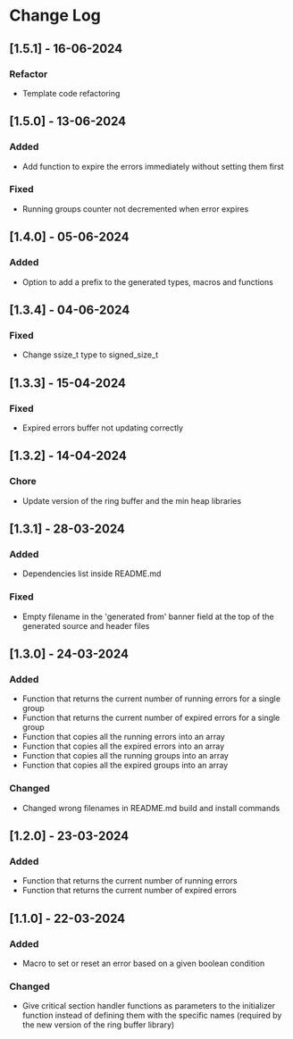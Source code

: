 # Change Log

## [1.5.1] - 16-06-2024

### Refactor

- Template code refactoring

## [1.5.0] - 13-06-2024

### Added

- Add function to expire the errors immediately without setting them first

### Fixed

- Running groups counter not decremented when error expires

## [1.4.0] - 05-06-2024

### Added

- Option to add a prefix to the generated types, macros and functions

## [1.3.4] - 04-06-2024

### Fixed

- Change ssize_t type to signed_size_t

## [1.3.3] - 15-04-2024

### Fixed

- Expired errors buffer not updating correctly

## [1.3.2] - 14-04-2024

### Chore

- Update version of the ring buffer and the min heap libraries

## [1.3.1] - 28-03-2024

### Added

- Dependencies list inside README.md

### Fixed

- Empty filename in the 'generated from' banner field at the top of the generated source
and header files

## [1.3.0] - 24-03-2024

### Added

- Function that returns the current number of running errors for a single group
- Function that returns the current number of expired errors for a single group
- Function that copies all the running errors into an array
- Function that copies all the expired errors into an array
- Function that copies all the running groups into an array
- Function that copies all the expired groups into an array

### Changed

- Changed wrong filenames in README.md build and install commands

## [1.2.0] - 23-03-2024

### Added

- Function that returns the current number of running errors
- Function that returns the current number of expired errors

## [1.1.0] - 22-03-2024

### Added

- Macro to set or reset an error based on a given boolean condition

### Changed

- Give critical section handler functions as parameters to the initializer function
  instead of defining them with the specific names (required by the new version of the ring buffer library)


